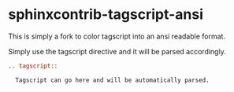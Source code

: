 # sphinxcontrib-tagscript-ansi

This is simply a fork to color tagscript into an ansi readable format.

Simply use the tagscript directive and it will be parsed accordingly.
```rst
.. tagscript::

  Tagscript can go here and will be automatically parsed.
```

